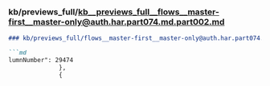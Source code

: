 ### kb/previews_full/kb__previews_full__flows__master-first__master-only@auth.har.part074.md.part002.md

```md
### kb/previews_full/flows__master-first__master-only@auth.har.part074.md (part 002)

```md
lumnNumber": 29474
              },
              {
            
```

```

```

